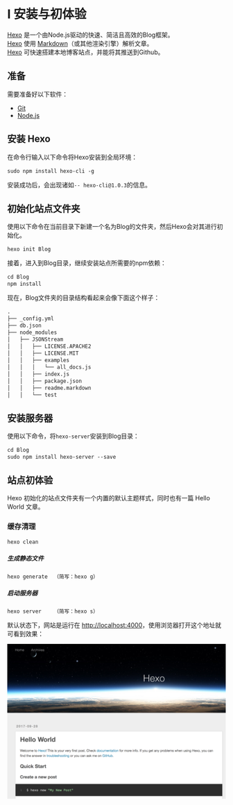 # I 安装与初体验
[Hexo](https://hexo.io/zh-cn/docs/index.html) 是一个由Node.js驱动的快速、简洁且高效的Blog框架。<br/>
[Hexo](https://hexo.io/zh-cn/docs/index.html) 使用 [Markdown](https://daringfireball.net/projects/markdown/)（或其他渲染引擎）解析文章。<br/>
[Hexo](https://hexo.io/zh-cn/docs/index.html) 可快速搭建本地博客站点，并能将其推送到Github。

## 准备
需要准备好以下软件：

* [Git](https://git-scm.com/)
* [Node.js](https://nodejs.org/en/)

## 安装 Hexo
在命令行输入以下命令将Hexo安装到全局环境：

```
sudo npm install hexo-cli -g
```
安装成功后，会出现诸如`-- hexo-cli@1.0.3`的信息。

## 初始化站点文件夹
使用以下命令在当前目录下新建一个名为Blog的文件夹，然后Hexo会对其进行初始化。

```
hexo init Blog
```

接着，进入到Blog目录，继续安装站点所需要的npm依赖：

```
cd Blog
npm install
```

现在，Blog文件夹的目录结构看起来会像下面这个样子：

```
.
├── _config.yml
├── db.json
├── node_modules
│   ├── JSONStream
│   │   ├── LICENSE.APACHE2
│   │   ├── LICENSE.MIT
│   │   ├── examples
│   │   │   └── all_docs.js
│   │   ├── index.js
│   │   ├── package.json
│   │   ├── readme.markdown
│   │   └── test
```

## 安装服务器
使用以下命令，将`hexo-server`安装到Blog目录：

```
cd Blog
sudo npm install hexo-server --save
```

## 站点初体验
Hexo 初始化的站点文件夹有一个内置的默认主题样式，同时也有一篇 Hello World 文章。

### 缓存清理
```
hexo clean
```

##### 生成静态文件
```
hexo generate  （简写：hexo g）
```

##### 启动服务器
```
hexo server    （简写：hexo s）
```

默认状态下，网站是运行在 [http://localhost:4000](http://localhost:4000)，使用浏览器打开这个地址就可看到效果：

![](/assets/hexo-hello-world.png)


